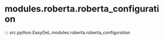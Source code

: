 # modules.roberta.roberta_configuration
::: src.python.EasyDeL.modules.roberta.roberta_configuration